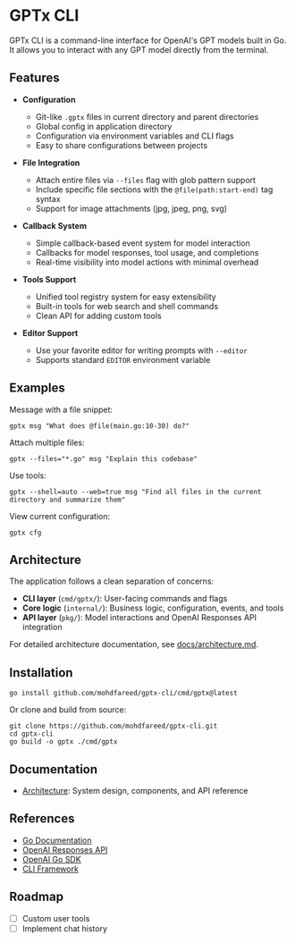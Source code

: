 # GPTx CLI

GPTx CLI is a command-line interface for OpenAI's GPT models built in Go.
It allows you to interact with any GPT model directly from the terminal.

## Features

- **Configuration**
  - Git-like `.gptx` files in current directory and parent directories
  - Global config in application directory
  - Configuration via environment variables and CLI flags
  - Easy to share configurations between projects

- **File Integration**
  - Attach entire files via `--files` flag with glob pattern support
  - Include specific file sections with the `@file(path:start-end)` tag syntax
  - Support for image attachments (jpg, jpeg, png, svg)

- **Callback System**
  - Simple callback-based event system for model interaction
  - Callbacks for model responses, tool usage, and completions
  - Real-time visibility into model actions with minimal overhead

- **Tools Support**
  - Unified tool registry system for easy extensibility
  - Built-in tools for web search and shell commands
  - Clean API for adding custom tools

- **Editor Support**
  - Use your favorite editor for writing prompts with `--editor`
  - Supports standard `EDITOR` environment variable

## Examples

Message with a file snippet:
```
gptx msg "What does @file(main.go:10-30) do?"
```

Attach multiple files:
```
gptx --files="*.go" msg "Explain this codebase"
```

Use tools:
```
gptx --shell=auto --web=true msg "Find all files in the current directory and summarize them"
```

View current configuration:
```
gptx cfg
```

## Architecture

The application follows a clean separation of concerns:

- **CLI layer** (`cmd/gptx/`): User-facing commands and flags
- **Core logic** (`internal/`): Business logic, configuration, events, and tools
- **API layer** (`pkg/`): Model interactions and OpenAI Responses API integration

For detailed architecture documentation, see [docs/architecture.md](docs/architecture.md).

## Installation

```
go install github.com/mohdfareed/gptx-cli/cmd/gptx@latest
```

Or clone and build from source:

```
git clone https://github.com/mohdfareed/gptx-cli.git
cd gptx-cli
go build -o gptx ./cmd/gptx
```

## Documentation

- [Architecture](docs/architecture.md): System design, components, and API reference

## References

- [Go Documentation](https://go.dev/doc)
- [OpenAI Responses API](https://platform.openai.com/docs/api-reference/responses)
- [OpenAI Go SDK](https://github.com/openai/openai-go)
- [CLI Framework](https://cli.urfave.org/v3)

## Roadmap

- [ ] Custom user tools
- [ ] Implement chat history
